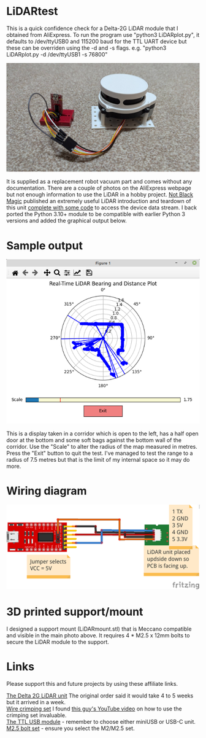 # LiDARtest
This is a quick confidence check for a Delta-2G LiDAR module that I obtained from AliExpress. To run the program use "python3 LiDARplot.py", it defaults to /dev/ttyUSB0 and 115200 baud for the TTL UART device but these can be overriden using the -d and -s flags. e.g. "python3 LiDARplot.py -d /dev/ttyUSB1 -s 76800"

![LiDAR picture](images/LiDARunit.jpg)

It is supplied as a replacement robot vacuum part and comes without any documentation. There are a couple of photos on the AliExpress webpage but not enough information to use the LiDAR in a hobby project. [Not Black Magic](https://notblackmagic.com/bitsnpieces/lidar-modules/) published an extremely useful LiDAR introduction and teardown of this unit [complete with some code](https://github.com/NotBlackMagic/Delta-2G-LiDAR-Driver) to access the device data stream. I back ported the Python 3.10+ module to be compatible with earlier Python 3 versions and added the graphical output below.

# Sample output

![LiDAR range map](images/LiDARrange.png)

This is a display taken in a corridor which is open to the left, has a half open door at the bottom and some soft bags against the bottom wall of the corridor. Use the "Scale" to alter the radius of the map measured in metres. Press the "Exit" button to quit the test. I've managed to test the range to a radius of 7.5 metres but that is the limit of my internal space so it may do more.

# Wiring diagram

![LiDAR wiring](images/LiDARfritz.png)

# 3D printed support/mount

I designed a support mount (LiDARmount.stl) that is Meccano compatible and visible in the main photo above. It requires 4 * M2.5 x 12mm bolts to secure the LiDAR module to the support.

# Links

Please support this and future projects by using these affiliate links.

[The Delta 2G LiDAR unit](https://www.aliexpress.com/item/1005004139703179.html?spm=a2g0o.detail.0.0.4a14yFuHyFuHQq&mp=1)
The original order said it would take 4 to 5 weeks but it arrived in a week.  
[Wire crimping set](https://s.click.aliexpress.com/e/_Dd3IKAp) 
I found [this guy's YouTube video](https://www.youtube.com/watch?v=A8TIqNG7Yfk) on how to use the crimping set invaluable.    
[The TTL USB module](https://s.click.aliexpress.com/e/_DmdfRS9) - remember to choose either miniUSB or USB-C unit.  
[M2.5 bolt set](https://s.click.aliexpress.com/e/_DmUzUf3) - ensure you select the M2/M2.5 set.
